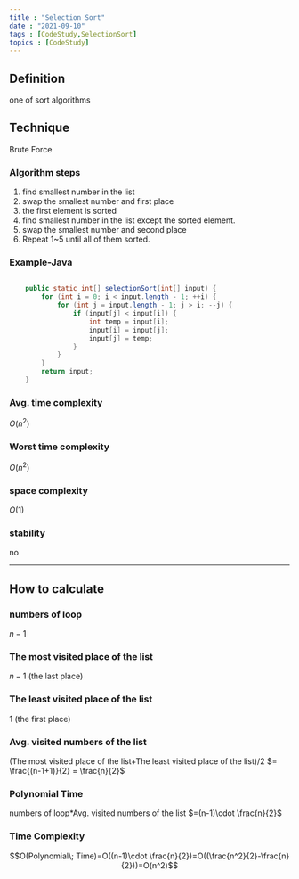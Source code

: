 ```yaml
---
title : "Selection Sort"
date : "2021-09-10"
tags : [CodeStudy,SelectionSort]
topics : [CodeStudy]
---
```

## Definition

one of sort algorithms

## Technique

Brute Force

### Algorithm steps

1. find smallest number in the list
2. swap the smallest number and first place
3. the first element is sorted
4. find smallest number in the list except the sorted element.
5. swap the smallest number and second place
5. Repeat 1~5 until all of them sorted.
### Example-Java

```java

    public static int[] selectionSort(int[] input) {
        for (int i = 0; i < input.length - 1; ++i) {
            for (int j = input.length - 1; j > i; --j) {
                if (input[j] < input[i]) {
                    int temp = input[i];
                    input[i] = input[j];
                    input[j] = temp;
                }
            }
        }
        return input;
    }
```

### Avg. time complexity

$O(n^2)$

### Worst time complexity

$O(n^2)$ 

### space complexity

$O(1)$ 

### stability

no

---

## How to calculate

### numbers of loop
$n-1$

### The most visited place of the list
$n-1$ (the last place)

### The least visited place of the list

$1$ (the first place)

### Avg. visited numbers of the list

(The most visited place of the list+The least visited place of the list)/2 $= \frac{(n-1+1)}{2} = \frac{n}{2}$

### Polynomial Time

numbers of loop\*Avg. visited numbers of the list $=(n-1)\cdot \frac{n}{2}$

### Time Complexity

$$O(Polynomial\; Time)=O((n-1)\cdot \frac{n}{2})=O((\frac{n^2}{2}-\frac{n}{2}))=O(n^2)$$
